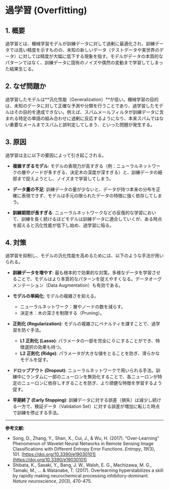 # 過学習 (Overfitting)

## 1. 概要

過学習とは、機械学習モデルが訓練データに対して過剰に最適化され、訓練データでは高い精度を示すものの、未知の新しいデータ（テストデータや実世界のデータ）に対しては精度が大幅に低下する現象を指す。モデルがデータの本質的なパターンではなく、訓練データに固有のノイズや偶然の変動まで学習してしまった結果生じる。

## 2. なぜ問題か

過学習したモデルは**汎化性能（Generalization）**が低い。機械学習の目的は、未知のデータに対して正確な予測や分類を行うことであり、過学習したモデルはその目的を達成できない。例えば、スパムメールフィルタが訓練データに含まれる特定の単語の組み合わせに過剰に反応するようになり、本来スパムではない重要なメールまでスパムと誤判定してしまう、といった問題が発生する。

## 3. 原因

過学習は主に以下の要因によって引き起こされる。

- **複雑すぎるモデル**:
  モデルの表現力が高すぎる（例：ニューラルネットワークの層やノードが多すぎる、決定木の深度が深すぎる）と、訓練データの細部まで捉えようとし、ノイズまで学習してしまう。

- **データ量の不足**:
  訓練データの量が少ないと、データが持つ本来の分布を正確に表現できず、モデルは手元の限られたデータの特徴に強く依存してしまう。

- **訓練期間が長すぎる**:
  ニューラルネットワークなどの反復的な学習において、訓練を長く続けるほどモデルは訓練データに適合していくが、ある時点を超えると汎化性能が低下し始め、過学習に陥る。

## 4. 対策

過学習を抑制し、モデルの汎化性能を高めるためには、以下のような手法が用いられる。

- **訓練データを増やす**:
  最も根本的で効果的な対策。多様なデータを学習させることで、モデルはより本質的なパターンを捉えやすくなる。データオーグメンテーション（Data Augmentation）も有効である。

- **モデルの単純化**:
  モデルの複雑さを抑える。

  - ニューラルネットワーク：層やノードの数を減らす。
  - 決定木：木の深さを制限する（Pruning）。

- **正則化 (Regularization)**:
  モデルの複雑さにペナルティを課すことで、過学習を防ぐ手法。

  - **L1 正則化 (Lasso)**: パラメータの一部を完全に 0 にすることができ、特徴選択の効果も持つ。
  - **L2 正則化 (Ridge)**: パラメータが大きな値をとることを防ぎ、滑らかなモデルを促す。

- **ドロップアウト (Dropout)**:
  ニューラルネットワークで用いられる手法。訓練中にランダムに一部のニューロンを無効化することで、各ニューロンが特定のニューロンに依存しすぎることを防ぎ、より頑健な特徴を学習するよう促す。

- **早期終了 (Early Stopping)**:
  訓練データに対する誤差（損失）は減少し続ける一方で、検証データ（Validation Set）に対する誤差が増加に転じた時点で訓練を停止する手法。

---

**参考文献:**

- Song, D., Zhang, Y., Shan, X., Cui, J., & Wu, H. (2017). “Over-Learning” Phenomenon of Wavelet Neural Networks in Remote Sensing Image Classifications with Different Entropy Error Functions. _Entropy_, _19_(3), 101. [https://doi.org/10.3390/e19030101](https://doi.org/10.3390/e19030101)
- Shibata, K., Sasaki, Y., Bang, J. W., Walsh, E. G., Machizawa, M. G., Tamaki, M., ... & Watanabe, T. (2017). Overlearning hyperstabilizes a skill by rapidly making neurochemical processing inhibitory-dominant. _Nature neuroscience_, _20_(3), 470-475.
